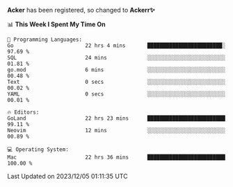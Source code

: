 **Acker** has been registered, so changed to **Ackerr✨**

<!--START_SECTION:waka-->
📊 **This Week I Spent My Time On** 

```text
💬 Programming Languages: 
Go                       22 hrs 4 mins       ████████████████████████░   97.69 % 
SQL                      24 mins             ░░░░░░░░░░░░░░░░░░░░░░░░░   01.81 % 
go.mod                   6 mins              ░░░░░░░░░░░░░░░░░░░░░░░░░   00.48 % 
Text                     0 secs              ░░░░░░░░░░░░░░░░░░░░░░░░░   00.02 % 
YAML                     0 secs              ░░░░░░░░░░░░░░░░░░░░░░░░░   00.01 % 

🔥 Editors: 
GoLand                   22 hrs 23 mins      █████████████████████████   99.11 % 
Neovim                   12 mins             ░░░░░░░░░░░░░░░░░░░░░░░░░   00.89 % 

💻 Operating System: 
Mac                      22 hrs 36 mins      █████████████████████████   100.00 % 
```


 Last Updated on 2023/12/05 01:11:35 UTC
<!--END_SECTION:waka-->
